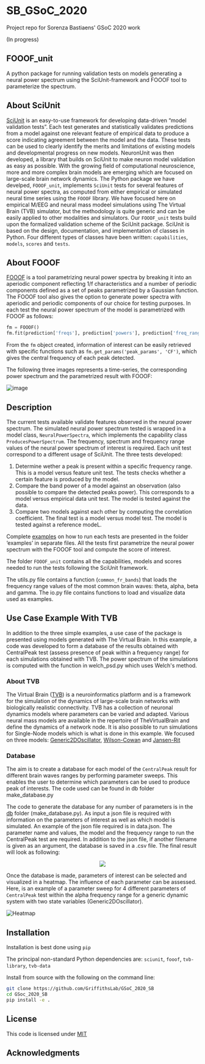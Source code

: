 # SB_GSoC_2020
Project repo for Sorenza Bastiaens' GSoC 2020 work

(In progress)

## FOOOF_unit

A python package for running validation tests on models generating a neural power spectrum using the SciUnit-framework and FOOOF tool to parameterize the spectrum.

## About SciUnit

[SciUnit](https://scidash.org/sciunit.html) is an easy-to-use framework for developing data-driven “model validation tests”. Each test generates and statistically validates predictions from a model against one relevant feature of empirical data to produce a score indicating agreement between the model and the data. These tests can be used to clearly identify the merits and limitations of existing models and developmental progress on new models. NeuronUnit was then developed, a library that builds on SciUnit to make neuron model validation as easy as possible. With the growing field of computational neuroscience, more and more complex brain models are emerging which are focused on large-scale brain network dynamics. The Python package we have develped, `FOOOF_unit`, implements `SciUnit` tests for several features of neural power spectra, as computed from either empirical or simulated neural time series using the `FOOOF` library. We have focused here on empirical M/EEG and neural mass modeel simulations using The Virtual Brain (TVB) simulator, but the methodology is quite generic and can be easily applied to other modalities and simulators. Our `FOOOF_unit` tests build upon the formalized validation scheme of the SciUnit package. SciUnit is based on the design, documentation, and implementation of classes in Python. Four different types of classes have been written: `capabilities`, `models`, `scores` and `tests`. 

## About FOOOF 

[FOOOF](https://fooof-tools.github.io/fooof/index.html) is a tool parametrizing neural power spectra by breaking it into an aperiodic component reflecting 1/f characteristics and a number of periodic components defined as a set of peaks parametrized by a Gaussian function. The FOOOF tool also gives the option to generate power spectra with aperiodic and periodic components of our choice for testing purposes. 
In each test the neural power spectrum of the model is parametrized with FOOOF as follows:

```python
fm = FOOOF()
fm.fit(prediction['freqs'], prediction['powers'], prediction['freq_range'])
```

From the `fm` object created, information of interest can be easily retrieved with specific functions such as `fm.get_params('peak_params', 'CF')`, which gives the central frequency of each peak detected. 

The following three images represents a time-series, the corresponding power spectrum and the parametrized result with FOOOF:

![image](https://user-images.githubusercontent.com/62792658/91423729-36f54b00-e859-11ea-90f6-72f4a1a4364e.png)

## Description

The current tests available validate features observed in the neural power spectrum. The simulated neural power spectrum tested is wrapped in a model class, `NeuralPowerSpectra`, which implements the capability class `ProducesPowerSpectrum`. The frequency, spectrum and frequency range values of the neural power spectrum of interest is required. Each unit test correspond to a different usage of SciUnit. The three tests developed:
1) Determine wether a peak is present within a specific frequency range. This is a model versus feature unit test. The tests checks whether a certain feature is produced by the model.
2) Compare the band power of a model against an observation (also possible to compare the detected peaks power). This corresponds to a model versus empirical data unit test. The model is tested against the data. 
3) Compare two models against each other by computing the correlation coefficient. The final test is a model versus model test. The model is tested against a reference modeL. 
 
Complete [examples](https://github.com/GriffithsLab/GSoC_2020_SB/tree/master/examples) on how to run each tests are presented in the folder ‘examples’ in separate files. All the tests first parametrize the neural power spectrum with the FOOOF tool and compute the score of interest.
 
The folder `FOOOF_unit` contains all the capabilities, models and scores needed to run the tests following the SciUnit framework.

The utils.py file contains a function (`common_fr_bands`) that loads the frequency range values of the most common brain waves: theta, alpha, beta and gamma. 
The io.py file contains functions to load and visualize data used as examples.

## Use Case Example With TVB

In addition to the three simple examples, a use case of the package is presented using models generated with The Virtual Brain. In this example, a code was developed to form a database of the results obtained with CentralPeak test (assess presence of peak within a frequency range) for each simulations obtained with TVB. The power spectrum of the simulations is computed with the function in welch_psd.py which uses Welch's method. 

### About TVB

The Virtual Brain ([TVB](https://docs.thevirtualbrain.org/)) is a neuroinformatics platform and is a framework for the simulation of the dynamics of large-scale brain networks with biologically realistic connectivity. TVB has a collection of neuronal dynamics models where parameters can be varied and adapted. Various neural mass models are available in the repertoire of TheVirtualBrain and define the dynamics of a network node. 
It is also possible to run simulations for Single-Node models which is what is done in this example. We focused on three models: [Generic2DOscillator](http://docs.thevirtualbrain.org/_modules/tvb/simulator/models/oscillator.html), [Wilson-Cowan](http://docs.thevirtualbrain.org/_modules/tvb/simulator/models/wilson_cowan.html#WilsonCowan) and [Jansen-Rit](http://docs.thevirtualbrain.org/_modules/tvb/simulator/models/jansen_rit.html)

### Database

The aim is to create a database for each model of the `CentralPeak` result for different brain waves ranges by performing parameter sweeps. This enables the user to determine which parameters can be used to produce peak of interests. The code used can be found in db folder make_database.py

The code to generate the database for any number of parameters is in the [db](https://github.com/GriffithsLab/GSoC_2020_SB/tree/master/FOOOF_unit/db) folder (make_database.py). As input a json file is required with information on the parameters of interest as well as which model is simulated. An example of the json file required is in data.json. The parameter name and values, the model and the frequency range to run the CentralPeak test are required. 
In addition to the json file, if another filename is given as an argument, the database is saved in a .csv file. The final result will look as following: 

<p align="center">
  <img src="https://user-images.githubusercontent.com/62792658/91425286-3cec2b80-e85b-11ea-8a1d-3f37b28c0607.png" />
</p>

Once the database is made, parameters of interest can be selected and visualized in a heatmap. The influence of each parameter can be assessed. Here, is an example of a parameter sweep for 4 different parameters  of `CentralPeak` test within the alpha frequency range for a generic dynamic system with two state variables (Generic2DOscillator).

![Heatmap](https://user-images.githubusercontent.com/62792658/91424291-ea5e3f80-e859-11ea-9217-5baf558ece04.png)

## Installation
 
Installation is best done using `pip`

The principal non-standard Python dependencies are: `sciunit`, `fooof`, `tvb-library`, `tvb-data`

Install from source with the following on the command line:

```bash
git clone https://github.com/GriffithsLab/GSoC_2020_SB
cd GSoc_2020_SB
pip install -e .
```


## License

This code is licensed under [MIT](https://choosealicense.com/licenses/mit/)

## Acknowledgments


